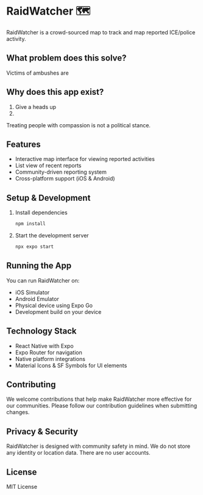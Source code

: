 # RaidWatcher 🗺️

RaidWatcher is a crowd-sourced map to track and map reported ICE/police activity. 

## What problem does this solve?

Victims of ambushes are 

## Why does this app exist?


1) Give a heads up 
2) 

Treating people with compassion is not a political stance.

## Features
- Interactive map interface for viewing reported activities
- List view of recent reports
- Community-driven reporting system
- Cross-platform support (iOS & Android)

## Setup & Development

1. Install dependencies
   ```bash
   npm install
   ```

2. Start the development server
   ```bash
   npx expo start
   ```

## Running the App

You can run RaidWatcher on:
- iOS Simulator
- Android Emulator
- Physical device using Expo Go
- Development build on your device

## Technology Stack
- React Native with Expo
- Expo Router for navigation
- Native platform integrations
- Material Icons & SF Symbols for UI elements

## Contributing
We welcome contributions that help make RaidWatcher more effective for our communities. Please follow our contribution guidelines when submitting changes.

## Privacy & Security
RaidWatcher is designed with community safety in mind. We do not store any identity or location data. There are no user accounts.

## License
MIT License
